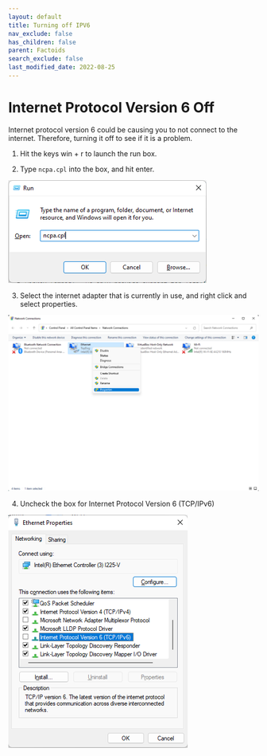 ```yaml
---
layout: default
title: Turning off IPV6
nav_exclude: false
has_children: false
parent: Factoids
search_exclude: false
last_modified_date: 2022-08-25
---
```


# Internet Protocol Version 6 Off
Internet protocol version 6 could be causing you to not connect to the internet. Therefore, turning it off to see if it is a problem.

1. Hit the keys win + r to launch the run box.

2. Type `ncpa.cpl` into the box, and hit enter.

![ncpa.png](/assets/factoids/runNCPA.png)

3. Select the internet adapter that is currently in use, and right click and select properties. 

![InternetAdapter.png](/assets/factoids/internetAdapter.png)

4. Uncheck the box for Internet Protocol Version 6 (TCP/IPv6)

![internetProperties.png](/assets/factoids/internetProperties.png)